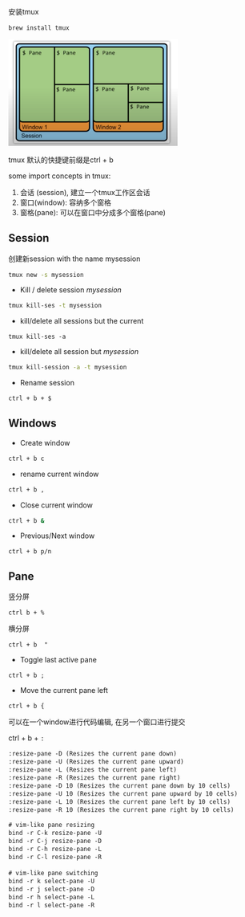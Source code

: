 安装tmux

```bash
brew install tmux
```



<img src="./tmux.assets/image-20201129085932587.png" alt="image-20201129085932587" style="zoom:33%;" />



tmux 默认的快捷键前缀是ctrl + b

some import concepts in tmux:

1. 会话 (session), 建立一个tmux工作区会话
2. 窗口(window): 容纳多个窗格
3. 窗格(pane): 可以在窗口中分成多个窗格(pane)

## Session



创建新session with the name mysession

```bash
tmux new -s mysession
```

* Kill / delete session *mysession*

```bash
tmux kill-ses -t mysession
```

* kill/delete all sessions but the current

```bach
tmux kill-ses -a
```

* kill/delete all session but *mysession*

```bash
tmux kill-session -a -t mysession
```

* Rename session

```bash
ctrl + b + $
```



## Windows

* Create window

```bash
ctrl + b c
```

* rename current window

```bash
ctrl + b ,
```

* Close current window

```bash
ctrl + b &
```

* Previous/Next window

```
ctrl + b p/n
```





## Pane

竖分屏

```
ctrl b + %
```

横分屏

``` 
ctrl + b  "
```

* Toggle last active pane

```
ctrl + b ;
```

* Move the current pane left

```
ctrl + b {
```







可以在一个window进行代码编辑, 在另一个窗口进行提交

ctrl + b + `:`

```
:resize-pane -D (Resizes the current pane down)
:resize-pane -U (Resizes the current pane upward)
:resize-pane -L (Resizes the current pane left)
:resize-pane -R (Resizes the current pane right)
:resize-pane -D 10 (Resizes the current pane down by 10 cells)
:resize-pane -U 10 (Resizes the current pane upward by 10 cells)
:resize-pane -L 10 (Resizes the current pane left by 10 cells)
:resize-pane -R 10 (Resizes the current pane right by 10 cells)
```

```
# vim-like pane resizing  
bind -r C-k resize-pane -U
bind -r C-j resize-pane -D
bind -r C-h resize-pane -L
bind -r C-l resize-pane -R

# vim-like pane switching
bind -r k select-pane -U 
bind -r j select-pane -D 
bind -r h select-pane -L 
bind -r l select-pane -R 
```







